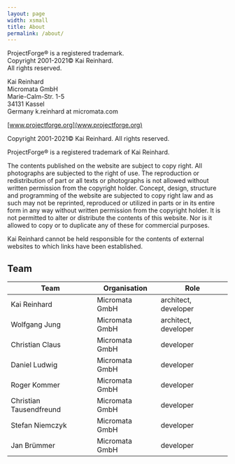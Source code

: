 ```yaml
---
layout: page
width: xsmall
title: About
permalink: /about/
---
```


ProjectForge® is a registered trademark.<br>
Copyright 2001-2021© Kai Reinhard.<br>
All rights reserved.

Kai Reinhard<br>
Micromata GmbH<br>
Marie-Calm-Str. 1-5<br>
34131 Kassel<br>
Germany
k.reinhard at micromata.com<br>

[www.projectforge.org](www.projectforge.org)

Copyright 2001-2021© Kai Reinhard. All rights reserved.

ProjectForge® is a registered trademark of Kai Reinhard.

The contents published on the website are subject to copy right. All photographs are subjected to the right of use. The reproduction or redistribution of part or all texts or photographs is not allowed without written permission from the copyright holder. 
Concept, design, structure and programming of the website are subjected to copy right law and as such may not be reprinted, reproduced or utilized in parts or in its entire form in any way without written permission from the copyright holder. 
It is not permitted to alter or distribute the contents of this website. Nor is it allowed to copy or to duplicate any of these for commercial purposes.

Kai Reinhard cannot be held responsible for the contents of external websites to which links have been established.

## Team

| Team                    | Organisation   | Role                 |
|-------------------------|----------------|----------------------|
| Kai Reinhard            | Micromata GmbH | architect, developer |
| Wolfgang Jung           | Micromata GmbH | architect, developer |
| Christian Claus         | Micromata GmbH | developer            |
| Daniel Ludwig           | Micromata GmbH | developer            |
| Roger Kommer            | Micromata GmbH | developer            |
| Christian Tausendfreund | Micromata GmbH | developer            |
| Stefan Niemczyk         | Micromata GmbH | developer            |
| Jan Brümmer             | Micromata GmbH | developer            |
